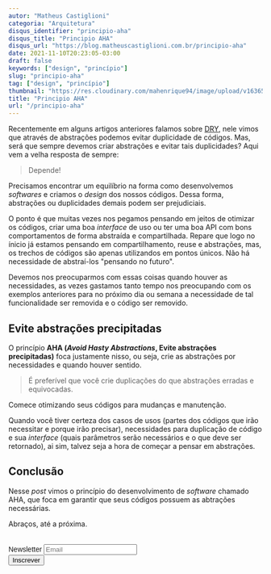 ```yaml
---
autor: "Matheus Castiglioni"
categoria: "Arquitetura"
disqus_identifier: "principio-aha"
disqus_title: "Principio AHA"
disqus_url: "https://blog.matheuscastiglioni.com.br/principio-aha"
date: 2021-11-10T20:23:05-03:00
draft: false
keywords: ["design", "princípio"]
slug: "principio-aha"
tag: ["design", "princípio"]
thumbnail: "https://res.cloudinary.com/mahenrique94/image/upload/v1636586778/discontent-african-american-woman-keeps-palm-refusal-gesture-says-stays-away-from-me-come-closer-avoids-crowded-places-grimaces-disappointed-isolated-pink-wall-empty-space_1_grduzk.jpg"
title: "Principio AHA"
url: "/principio-aha"
---
```


Recentemente em alguns artigos anteriores falamos sobre [DRY](https://blog.matheuscastiglioni.com.br/principio-dry/), nele vimos que através de abstrações podemos evitar duplicidade de códigos. Mas, será que sempre devemos criar abstrações e evitar tais duplicidades? Aqui vem a velha resposta de sempre:

> Depende!

Precisamos encontrar um equilíbrio na forma como desenvolvemos _softwares_ e criamos o _design_ dos nossos códigos. Dessa forma, abstrações ou duplicidades demais podem ser prejudiciais.

O ponto é que muitas vezes nos pegamos pensando em jeitos de otimizar os códigos, criar uma boa _interface_ de uso ou ter uma boa API com bons comportamentos de forma abstraída e compartilhada. Repare que logo no ínicio já estamos pensando em compartilhamento, reuse e abstrações, mas, os trechos de códigos são apenas utilizandos em pontos únicos. Não há necessidade de abstraí-los "pensando no futuro".

Devemos nos preocuparmos com essas coisas quando houver as necessidades, as vezes gastamos tanto tempo nos preocupando com os exemplos anteriores para no próximo dia ou semana a necessidade de tal funcionalidade ser removida e o código ser removido.

## Evite abstrações precipitadas

O princípio **AHA (_Avoid Hasty Abstractions_, Evite abstrações precipitadas)** foca justamente nisso, ou seja, crie as abstrações por necessidades e quando houver sentido.

> É preferível que você crie duplicações do que abstrações erradas e equivocadas.

Comece otimizando seus códigos para mudanças e manutenção.

Quando você tiver certeza dos casos de usos (partes dos códigos que irão necessitar e porque irão precisar), necessidades para duplicação de código e sua _interface_ (quais parâmetros serão necessários e o que deve ser retornado), ai sim, talvez seja a hora de começar a pensar em abstrações.

## Conclusão

Nesse *post* vimos o princípio do desenvolvimento de _software_ chamado AHA, que foca em garantir que seus códigos possuem as abtrações necessárias.

Abraços, até a próxima.

<!-- Begin Mailchimp Signup Form -->
<link href="//cdn-images.mailchimp.com/embedcode/horizontal-slim-10_7.css" rel="stylesheet" type="text/css">
<style type="text/css">
	#mc_embed_signup{clear:left; font:14px Helvetica,Arial,sans-serif; width:100%;margin-top: 2rem;}
</style>
<div id="mc_embed_signup">
<form action="https://matheuscastiglioni.us12.list-manage.com/subscribe/post?u=5a8a2e7202680f2d5098f12bc&amp;id=6ede898886" method="post" id="mc-embedded-subscribe-form" name="mc-embedded-subscribe-form" class="validate" target="_blank" novalidate>
    <div id="mc_embed_signup_scroll">
	<label for="mce-EMAIL">Newsletter</label>
	<input type="email" value="" name="EMAIL" class="email" id="mce-EMAIL" placeholder="Email" required>
    <div style="position: absolute; left: -5000px;" aria-hidden="true"><input type="text" name="b_5a8a2e7202680f2d5098f12bc_6ede898886" tabindex="-1" value=""></div>
    <div class="clear"><input type="submit" value="Inscrever" name="subscribe" id="mc-embedded-subscribe" class="button"></div></div>
</form>
</div>
<!--End mc_embed_signup-->
